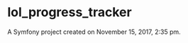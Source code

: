 lol_progress_tracker
====================

A Symfony project created on November 15, 2017, 2:35 pm.
